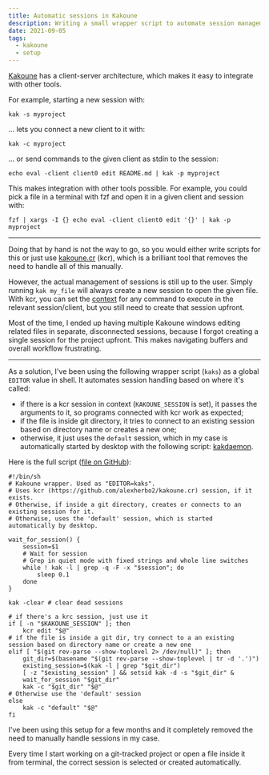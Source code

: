 ```yaml
---
title: Automatic sessions in Kakoune
description: Writing a small wrapper script to automate session management
date: 2021-09-05
tags:
  - kakoune
  - setup
---
```


[Kakoune](https://github.com/mawww/kakoune) has a client-server architecture,
which makes it easy to integrate with other tools.

For example, starting a new session with:

```shell
kak -s myproject
```

... lets you connect a new client to it with:

```shell
kak -c myproject
```

... or send commands to the given client as stdin to the session:

```shell
echo eval -client client0 edit README.md | kak -p myproject
```

This makes integration with other tools possible. For example, you could pick a
file in a terminal with fzf and open it in a given client and session with:

```shell
fzf | xargs -I {} echo eval -client client0 edit '{}' | kak -p myproject
```

---

Doing that by hand is not the way to go, so you would either write scripts for
this or just use [kakoune.cr](https://github.com/alexherbo2/kakoune.cr) (kcr),
which is a brilliant tool that removes the need to handle all of this manually.

However, the actual management of sessions is still up to the user. Simply
running `kak my_file` will always create a new session to open the given file.
With kcr, you can set the
[context](https://github.com/alexherbo2/kakoune.cr#how-does-it-work) for any
command to execute in the relevant session/client, but you still need to create
that session upfront.

Most of the time, I ended up having multiple Kakoune windows editing related
files in separate, disconnected sessions, because I forgot creating a single
session for the project upfront. This makes navigating buffers and overall
workflow frustrating.

---

As a solution, I've been using the following wrapper script (`kaks`) as a global
`EDITOR` value in shell. It automates session handling based on where it's
called:

- if there is a kcr session in context (`KAKOUNE_SESSION` is set), it passes the
  arguments to it, so programs connected with kcr work as expected;
- if the file is inside git directory, it tries to connect to an existing
  session based on directory name or creates a new one;
- otherwise, it just uses the `default` session, which in my case is
  automatically started by desktop with the following script:
  [kakdaemon](https://github.com/kkga/dotfiles/blob/master/.local/libexec/kakdaemon).

Here is the full script
([file on GitHub](https://github.com/kkga/dotfiles/blob/master/.local/bin/kaks)):

```shell
#!/bin/sh
# Kakoune wrapper. Used as "EDITOR=kaks".
# Uses kcr (https://github.com/alexherbo2/kakoune.cr) session, if it exists.
# Otherwise, if inside a git directory, creates or connects to an existing session for it.
# Otherwise, uses the 'default' session, which is started automatically by desktop.

wait_for_session() {
	session=$1
	# Wait for session
	# Grep in quiet mode with fixed strings and whole line switches
	while ! kak -l | grep -q -F -x "$session"; do
		sleep 0.1
	done
}

kak -clear # clear dead sessions

# if there's a krc session, just use it
if [ -n "$KAKOUNE_SESSION" ]; then
	kcr edit "$@"
# if the file is inside a git dir, try connect to a an existing session based on directory name or create a new one
elif [ "$(git rev-parse --show-toplevel 2> /dev/null)" ]; then
	git_dir=$(basename "$(git rev-parse --show-toplevel | tr -d '.')")
	existing_session=$(kak -l | grep "$git_dir")
	[ -z "$existing_session" ] && setsid kak -d -s "$git_dir" &
	wait_for_session "$git_dir"
	kak -c "$git_dir" "$@"
# Otherwise use the 'default' session
else
	kak -c "default" "$@"
fi
```

I've been using this setup for a few months and it completely removed the need
to manually handle sessions in my case.

Every time I start working on a git-tracked project or open a file inside it
from terminal, the correct session is selected or created automatically.
